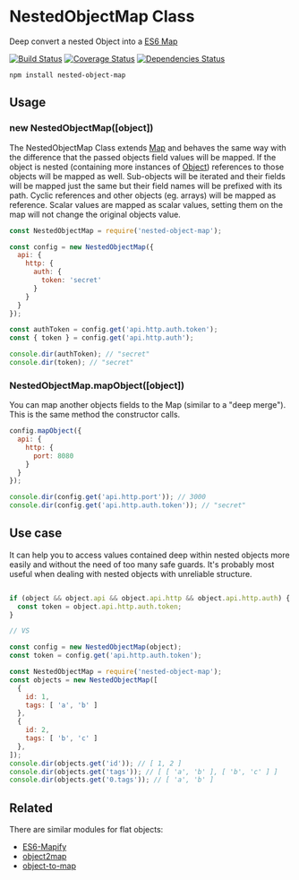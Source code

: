 # NestedObjectMap Class
Deep convert a nested Object into a [ES6 Map](https://developer.mozilla.org/en-US/docs/Web/JavaScript/Reference/Global_Objects/Map)

[![Build Status](https://travis-ci.org/patrickd-/nestedobjectmap.node.svg?branch=master)](https://travis-ci.org/patrickd-/nestedobjectmap.node) [![Coverage Status](https://coveralls.io/repos/github/patrickd-/nestedobjectmap.node/badge.svg)](https://coveralls.io/github/patrickd-/nestedobjectmap.node) [![Dependencies Status](https://david-dm.org/patrickd-/nestedobjectmap.node.svg)](https://david-dm.org/patrickd-/nestedobjectmap.node)

```
npm install nested-object-map
```

## Usage

### new NestedObjectMap([object])

The NestedObjectMap Class extends [Map](https://developer.mozilla.org/en-US/docs/Web/JavaScript/Reference/Global_Objects/Map) and behaves the same way with the difference that the passed objects field values will be mapped. If the object is nested (containing more instances of [Object](https://developer.mozilla.org/en-US/docs/Web/JavaScript/Reference/Global_Objects/Object)) references to those objects will be mapped as well. Sub-objects will be iterated and their fields will be mapped just the same but their field names will be prefixed with its path. Cyclic references and other objects (eg. arrays) will be mapped as reference. Scalar values are mapped as scalar values, setting them on the map will not change the original objects value.

```javascript
const NestedObjectMap = require('nested-object-map');

const config = new NestedObjectMap({
  api: {
    http: {
      auth: {
        token: 'secret'
      }
    }
  }
});

const authToken = config.get('api.http.auth.token');
const { token } = config.get('api.http.auth');

console.dir(authToken); // "secret"
console.dir(token); // "secret"
```

### NestedObjectMap.mapObject([object])

You can map another objects fields to the Map (similar to a "deep merge").
This is the same method the constructor calls.

```javascript
config.mapObject({
  api: {
    http: {
      port: 8080
    }
  }
});

console.dir(config.get('api.http.port')); // 3000
console.dir(config.get('api.http.auth.token')); // "secret"
```

## Use case

It can help you to access values contained deep within nested objects more easily and without the need of too many safe guards. It's probably most useful when dealing with nested objects with unreliable structure.

```javascript

if (object && object.api && object.api.http && object.api.http.auth) {
  const token = object.api.http.auth.token;
}

// VS

const config = new NestedObjectMap(object);
const token = config.get('api.http.auth.token');

```

```javascript
const NestedObjectMap = require('nested-object-map');
const objects = new NestedObjectMap([
  {
    id: 1,
    tags: [ 'a', 'b' ]
  },
  {
    id: 2,
    tags: [ 'b', 'c' ]
  },
]);
console.dir(objects.get('id')); // [ 1, 2 ]
console.dir(objects.get('tags')); // [ [ 'a', 'b' ], [ 'b', 'c' ] ]
console.dir(objects.get('0.tags')); // [ 'a', 'b' ]
```

## Related

There are similar modules for flat objects:

- [ES6-Mapify](https://github.com/jlipps/mapify)
- [object2map](https://github.com/christophehurpeau/object2map)
- [object-to-map](https://github.com/vadimdemedes/object-to-map)
